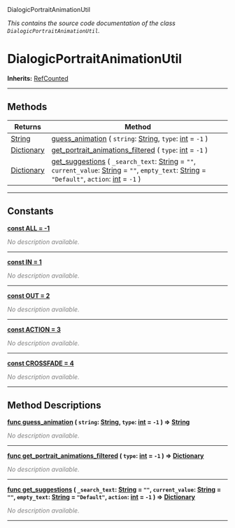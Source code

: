 
<div class="header-banner purple">
<div class="header-label purple">DialogicPortraitAnimationUtil</div>
</div>

*This contains the source code documentation of the class `DialogicPortraitAnimationUtil`.*
        
# DialogicPortraitAnimationUtil
**Inherits:** [RefCounted](https://docs.godotengine.org/en/latest/classes/class_refcounted.html#class-refcounted)


--- 

## Methods
Returns | Method 
--- | --- 
<span class="hljs-attribute">[String](https://docs.godotengine.org/en/latest/classes/class_string.html#class-string)</span> | [<span class="hljs-title">guess_animation</span>](#method-guess_animation) ( `string`: [String](https://docs.godotengine.org/en/latest/classes/class_string.html#class-string), `type`: [int](https://docs.godotengine.org/en/latest/classes/class_int.html#class-int) = `-1` ) 
<span class="hljs-attribute">[Dictionary](https://docs.godotengine.org/en/latest/classes/class_dictionary.html#class-dictionary)</span> | [<span class="hljs-title">get_portrait_animations_filtered</span>](#method-get_portrait_animations_filtered) ( `type`: [int](https://docs.godotengine.org/en/latest/classes/class_int.html#class-int) = `-1` ) 
<span class="hljs-attribute">[Dictionary](https://docs.godotengine.org/en/latest/classes/class_dictionary.html#class-dictionary)</span> | [<span class="hljs-title">get_suggestions</span>](#method-get_suggestions) ( `_search_text`: [String](https://docs.godotengine.org/en/latest/classes/class_string.html#class-string) = `""`, `current_value`: [String](https://docs.godotengine.org/en/latest/classes/class_string.html#class-string) = `""`, `empty_text`: [String](https://docs.godotengine.org/en/latest/classes/class_string.html#class-string) = `"Default"`, `action`: [int](https://docs.godotengine.org/en/latest/classes/class_int.html#class-int) = `-1` ) 
--- 
## Constants


<a class="header" id="constant-ALL" href="#constant-ALL">**<span class="hljs-attribute">const</span> <span class="hljs-title">ALL</span><span class="hljs-comment"> = -1</span>**</a>



 <span style = "color: gray">*No description available.*</span> 

---


<a class="header" id="constant-IN" href="#constant-IN">**<span class="hljs-attribute">const</span> <span class="hljs-title">IN</span><span class="hljs-comment"> = 1</span>**</a>



 <span style = "color: gray">*No description available.*</span> 

---


<a class="header" id="constant-OUT" href="#constant-OUT">**<span class="hljs-attribute">const</span> <span class="hljs-title">OUT</span><span class="hljs-comment"> = 2</span>**</a>



 <span style = "color: gray">*No description available.*</span> 

---


<a class="header" id="constant-ACTION" href="#constant-ACTION">**<span class="hljs-attribute">const</span> <span class="hljs-title">ACTION</span><span class="hljs-comment"> = 3</span>**</a>



 <span style = "color: gray">*No description available.*</span> 

---


<a class="header" id="constant-CROSSFADE" href="#constant-CROSSFADE">**<span class="hljs-attribute">const</span> <span class="hljs-title">CROSSFADE</span><span class="hljs-comment"> = 4</span>**</a>



 <span style = "color: gray">*No description available.*</span> 

---
## Method Descriptions



<a class="header" id="method-guess_animation" href="#method-guess_animation">**<span class="hljs-attribute">func</span> [<span class="hljs-title">guess_animation</span>](#method-guess_animation) ( `string`: [String](https://docs.godotengine.org/en/latest/classes/class_string.html#class-string), `type`: [int](https://docs.godotengine.org/en/latest/classes/class_int.html#class-int) = `-1` )</a>  ⇒ <span class="hljs-attribute">[String](https://docs.godotengine.org/en/latest/classes/class_string.html#class-string)</span>** 



 <span style = "color: gray">*No description available.*</span> 

---



<a class="header" id="method-get_portrait_animations_filtered" href="#method-get_portrait_animations_filtered">**<span class="hljs-attribute">func</span> [<span class="hljs-title">get_portrait_animations_filtered</span>](#method-get_portrait_animations_filtered) ( `type`: [int](https://docs.godotengine.org/en/latest/classes/class_int.html#class-int) = `-1` )</a>  ⇒ <span class="hljs-attribute">[Dictionary](https://docs.godotengine.org/en/latest/classes/class_dictionary.html#class-dictionary)</span>** 



 <span style = "color: gray">*No description available.*</span> 

---



<a class="header" id="method-get_suggestions" href="#method-get_suggestions">**<span class="hljs-attribute">func</span> [<span class="hljs-title">get_suggestions</span>](#method-get_suggestions) ( `_search_text`: [String](https://docs.godotengine.org/en/latest/classes/class_string.html#class-string) = `""`, `current_value`: [String](https://docs.godotengine.org/en/latest/classes/class_string.html#class-string) = `""`, `empty_text`: [String](https://docs.godotengine.org/en/latest/classes/class_string.html#class-string) = `"Default"`, `action`: [int](https://docs.godotengine.org/en/latest/classes/class_int.html#class-int) = `-1` )</a>  ⇒ <span class="hljs-attribute">[Dictionary](https://docs.godotengine.org/en/latest/classes/class_dictionary.html#class-dictionary)</span>** 



 <span style = "color: gray">*No description available.*</span> 

---

